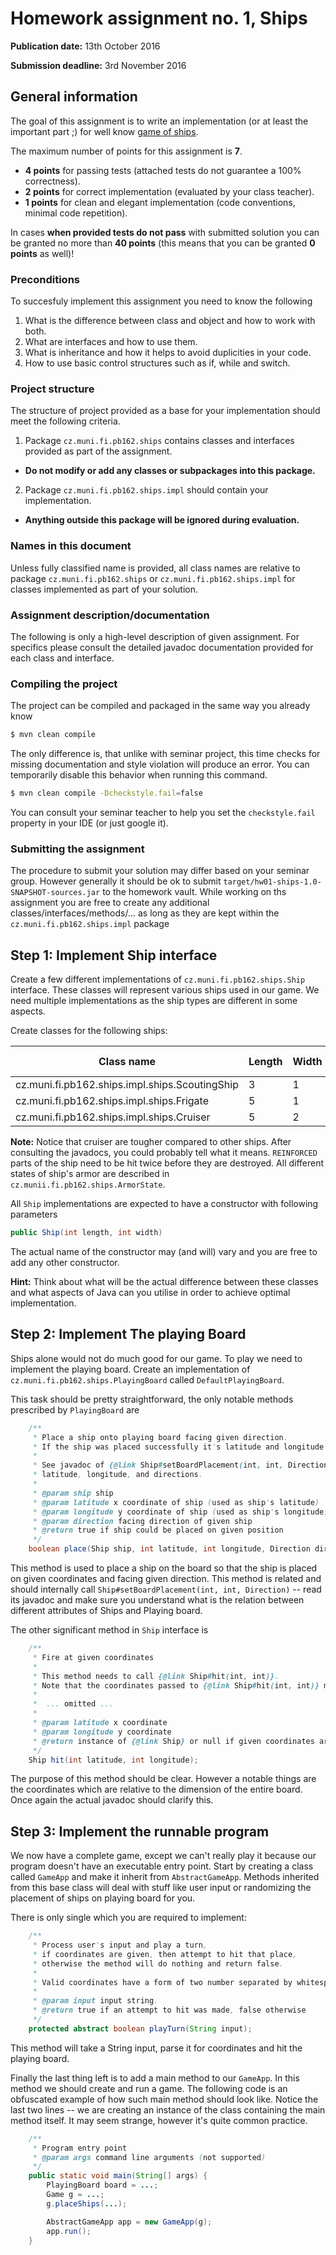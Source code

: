 Homework assignment no. 1, Ships
====================================

**Publication date:** 13th October 2016

**Submission deadline:** 3rd November 2016

General information
-------------------
The goal of this assignment is to write an implementation (or at least the important part ;) for well know [game of ships](https://en.wikipedia.org/wiki/Battleship_(game)).

The maximum number of points for this assignment is **7**.

- **4 points** for passing tests (attached tests do not guarantee a 100% correctness).
- **2 points** for correct implementation (evaluated by your class teacher).
- **1 points** for clean and elegant implementation (code conventions, minimal code repetition).

In cases **when provided tests do not pass** with submitted solution you can be granted no more than **40 points** (this means that you can be granted **0 points** as well)!

### Preconditions
To succesfuly implement this assignment you need to know the following

1. What is the difference between class and object and how to work with both.
2. What are interfaces and how to use them.
3. What is inheritance and how it helps to avoid duplicities in your code.
4. How to use basic control structures such as if, while and switch.

### Project structure
The structure of project provided as a base for your implementation should meet the following criteria.

1. Package ```cz.muni.fi.pb162.ships``` contains classes and interfaces provided as part of the assignment.
  - **Do not modify or add any classes or subpackages into this package.**
2. Package  ```cz.muni.fi.pb162.ships.impl``` should contain your implementation.
  - **Anything outside this package will be ignored during evaluation.**

### Names in this document
Unless fully classified name is provided, all class names are relative to  package ```cz.muni.fi.pb162.ships``` or ```cz.muni.fi.pb162.ships.impl``` for classes implemented as part of your solution.

### Assignment description/documentation
The following is only a high-level description of given assignment. For specifics please consult the detailed javadoc documentation provided for each class and interface.

### Compiling the project
The project can be compiled and packaged in the same way you already know

```bash
$ mvn clean compile
```

The only difference is, that unlike with seminar project, this time checks for missing documentation and style violation will produce an error.
You can temporarily disable this behavior when running this command.

```bash
$ mvn clean compile -Dcheckstyle.fail=false
```

You can consult your seminar teacher to help you set the ```checkstyle.fail``` property in your IDE (or just google it).


### Submitting the assignment
The procedure to submit your solution may differ based on your seminar group. However generally it should be ok to submit ```target/hw01-ships-1.0-SNAPSHOT-sources.jar``` to the homework vault.
While working on ths assignment you are free to create any additional classes/interfaces/methods/... as long as they are kept within the ```cz.muni.fi.pb162.ships.impl``` package

Step 1: Implement Ship interface
---------------------------
Create a few different implementations of ```cz.muni.fi.pb162.ships.Ship``` interface. These classes will represent various ships used in our game.
We need multiple implementations as the ship types are different in some aspects.

Create classes for the following ships:

| Class name | Length | Width | Default armor status |
| ---------- | -------| ----- | ---------------------|
| cz.muni.fi.pb162.ships.impl.ships.ScoutingShip    | 3 | 1 | SOUND |
| cz.muni.fi.pb162.ships.impl.ships.Frigate         | 5 | 1 | SOUND |
| cz.muni.fi.pb162.ships.impl.ships.Cruiser         | 5 | 2 | REINFORCED |

**Note:** Notice that cruiser are tougher compared to other ships. After consulting the javadocs, you could probably tell what it means. ```REINFORCED``` parts of the ship need to be hit twice before they are destroyed.
All different states of ship's armor are described in ```cz.munii.fi.pb162.ships.ArmorState```.

All ```Ship``` implementations are expected to have a constructor with following parameters
```java
public Ship(int length, int width)
```
The actual name of the constructor may (and will) vary and you are free to add any other constructor.

**Hint:** Think about what will be the actual difference between these classes and what aspects of Java can you utilise in order to achieve optimal implementation.


Step 2: Implement The playing Board
---------------------------
Ships alone would not do much good for our game. To play we need to implement the playing board.
Create an implementation of ```cz.muni.fi.pb162.ships.PlayingBoard``` called ```DefaultPlayingBoard```.

This task should be pretty straightforward, the only notable methods prescribed by ```PlayingBoard``` are

```java
    /**
     * Place a ship onto playing board facing given direction.
     * If the ship was placed successfully it's latitude and longitude is set.
     *
     * See javadoc of {@link Ship#setBoardPlacement(int, int, Direction)} for detailed information about
     * latitude, longitude, and directions.
     *
     * @param ship ship
     * @param latitude x coordinate of ship (used as ship's latitude)
     * @param longitude y coordinate of ship (used as ship's longitude)
     * @param direction facing direction of given ship
     * @return true if ship could be placed on given position
     */
    boolean place(Ship ship, int latitude, int longitude, Direction direction);
```
This method is used to place a ship on the board so that the ship is placed on given coordinates and facing given direction. This method is related and should internally call
```Ship#setBoardPlacement(int, int, Direction)``` -- read its javadoc and make sure you understand what is the relation between different attributes of Ships and Playing board.

The other significant method in ```Ship``` interface is

```java
    /**
     * Fire at given coordinates
     *
     * This method needs to call {@link Ship#hit(int, int)}.
     * Note that the coordinates passed to {@link Ship#hit(int, int)} might be different.
     *
     *  ... omitted ...
     *
     * @param latitude x coordinate
     * @param longitude y coordinate
     * @return instance of {@link Ship} or null if given coordinates are not occupied
     */
    Ship hit(int latitude, int longitude);
```
The purpose of this method should be clear. However a notable things are the coordinates which are relative to the dimension of the entire board.
Once again the actual javadoc should clarify this.

Step 3: Implement the runnable program
--------------------------------------
We now have a complete game, except we can't really play it because our program doesn't have an executable entry point.
Start by creating a class called ```GameApp``` and make it inherit from ```AbstractGameApp```. Methods inherited from this base class 
will deal with stuff like user input or randomizing the placement of ships on playing board for you. 

There is only single which you are required to implement:

```java
    /**
     * Process user's input and play a turn,
     * if coordinates are given, then attempt to hit that place,
     * otherwise the method will do nothing and return false.
     *
     * Valid coordinates have a form of two number separated by whitespace (e.g.: "5 7")
     *
     * @param input input string.
     * @return true if an attempt to hit was made, false otherwise
     */
    protected abstract boolean playTurn(String input);
```
This method will take a String input, parse it for coordinates and hit the playing board. 

Finally the last thing left is to add a main method to our ```GameApp```. In this method we should create and run a game.
The following code is an obfuscated example of how such main method should look like. Notice the last two lines -- we are creating 
an instance of the class containing the main method itself. It may seem strange, however it's quite common practice. 
 ```java
     /**
      * Program entry point
      * @param args command line arguments (not supported)
      */
     public static void main(String[] args) {
         PlayingBoard board = ...;
         Game g = ...;
         g.placeShips(...);
 
         AbstractGameApp app = new GameApp(g);
         app.run();
     }
 ```
